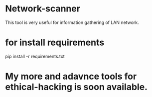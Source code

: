 # Network-scanner
This tool is very useful for information gathering of LAN network.
# for install requirements 
pip install -r requirements.txt

# My more and adavnce tools for ethical-hacking is soon available.
